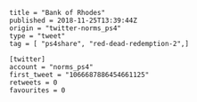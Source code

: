 ```
title = "Bank of Rhodes"
published = 2018-11-25T13:39:44Z
origin = "twitter-norms_ps4"
type = "tweet"
tag = [ "ps4share", "red-dead-redemption-2",]

[twitter]
account = "norms_ps4"
first_tweet = "1066687886454661125"
retweets = 0
favourites = 0
```

<p class='image'><img src='https://mnf.m17s.net/2018/11/25/Ds2i-kwWkAAQIxi.jpg' alt=''></p>

